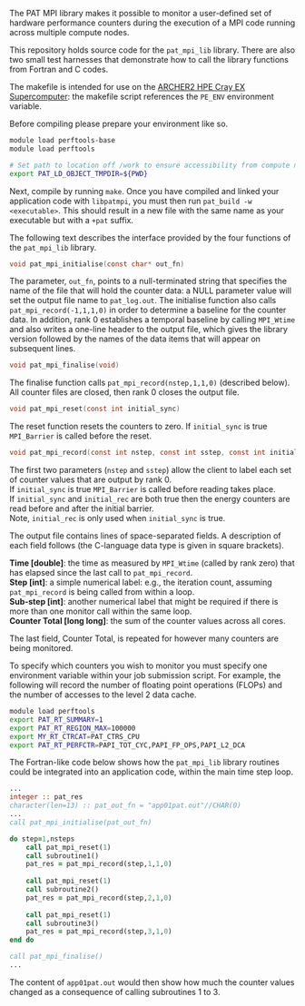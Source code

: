 The PAT MPI library makes it possible to monitor a user-defined set of hardware performance counters during the execution of a MPI code running
across multiple compute nodes.

This repository holds source code for the `pat_mpi_lib` library. There are also two small test harnesses that demonstrate how to call the library
functions from Fortran and C codes.

The makefile is intended for use on the [ARCHER2 HPE Cray EX Supercomputer](www.archer2.ac.uk): the makefile script references the `PE_ENV`
environment variable.

Before compiling please prepare your environment like so.

```bash
module load perftools-base
module load perftools

# Set path to location off /work to ensure accessibility from compute nodes. 
export PAT_LD_OBJECT_TMPDIR=${PWD}
```

Next, compile by running `make`. Once you have compiled and linked your application code with `libpatmpi`, you must then run `pat_build -w <executable>`.
This should result in a new file with the same name as your executable but with a `+pat` suffix.

The following text describes the interface provided by the four functions of the `pat_mpi_lib` library.

```c
void pat_mpi_initialise(const char* out_fn)
```

The parameter, `out_fn`, points to a null-terminated string that specifies the name of the file that will hold the counter data: a NULL parameter
value will set the output file name to `pat_log.out`. The initialise function also calls `pat_mpi_record(-1,1,1,0)` in order to determine a baseline
for the counter data. In addition, rank 0 establishes a temporal baseline by calling `MPI_Wtime` and also writes a one-line header to the output file,
which gives the library version followed by the names of the data items that will appear on subsequent lines.

```c
void pat_mpi_finalise(void)
```

The finalise function calls `pat_mpi_record(nstep,1,1,0)` (described below). All counter files are closed, then rank 0 closes the output file.

```c
void pat_mpi_reset(const int initial_sync)
```
The reset function resets the counters to zero. If `initial_sync` is true `MPI_Barrier` is called before the reset.

```c
void pat_mpi_record(const int nstep, const int sstep, const int initial_sync, const int initial_rec)
```

The first two parameters (`nstep` and `sstep`) allow the client to label each set of counter values that are output by rank 0.<br>
If `initial_sync` is true `MPI_Barrier` is called before reading takes place.<br>
If `initial_sync` and `initial_rec` are both true then the energy counters are read before and after the initial barrier.<br>
Note, `initial_rec` is only used when `initial_sync` is true.

The output file contains lines of space-separated fields. A description of each field follows (the  C-language data type is given in square brackets).

**Time [double]**: the time as measured by `MPI_Wtime` (called by rank zero) that has elapsed since the last call to `pat_mpi_record`.<br> 
**Step [int]**: a simple numerical label: e.g., the iteration count, assuming `pat_mpi_record` is being called from within a loop.<br> 
**Sub-step [int]**: another numerical label that might be required if there is more than one monitor call within the same loop.<br>
**Counter Total [long long]**: the sum of the counter values across all cores.<br>

The last field, Counter Total, is repeated for however many counters are being monitored.

To specify which counters you wish to monitor you must specify one environment variable within your job submission script.
For example, the following will record the number of floating point operations (FLOPs) and the number of accesses to the level 2 data cache.

```bash
module load perftools
export PAT_RT_SUMMARY=1
export PAT_RT_REGION_MAX=100000
export MY_RT_CTRCAT=PAT_CTRS_CPU
export PAT_RT_PERFCTR=PAPI_TOT_CYC,PAPI_FP_OPS,PAPI_L2_DCA
```

The Fortran-like code below shows how the `pat_mpi_lib` library routines could be integrated into an application code, within the main time step loop.

```fortran
...
integer :: pat_res
character(len=13) :: pat_out_fn = "app01pat.out"//CHAR(0)
...
call pat_mpi_initialise(pat_out_fn)

do step=1,nsteps
    call pat_mpi_reset(1)
    call subroutine1()
    pat_res = pat_mpi_record(step,1,1,0)
    
    call pat_mpi_reset(1)
    call subroutine2()
    pat_res = pat_mpi_record(step,2,1,0)
    
    call pat_mpi_reset(1)
    call subroutine3()
    pat_res = pat_mpi_record(step,3,1,0)
end do

call pat_mpi_finalise()
...

```

The content of `app01pat.out` would then show how much the counter values changed as a consequence of calling subroutines 1 to 3.
